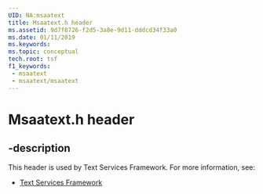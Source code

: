 ```yaml
---
UID: NA:msaatext
title: Msaatext.h header
ms.assetid: 9d7f8726-f2d5-3a8e-9d11-dddcd34f33a0
ms.date: 01/11/2019
ms.keywords: 
ms.topic: conceptual
tech.root: tsf
f1_keywords:
 - msaatext
 - msaatext/msaatext
---
```


# Msaatext.h header


## -description

This header is used by Text Services Framework. For more information, see:

- [Text Services Framework](../_tsf/index.md)

